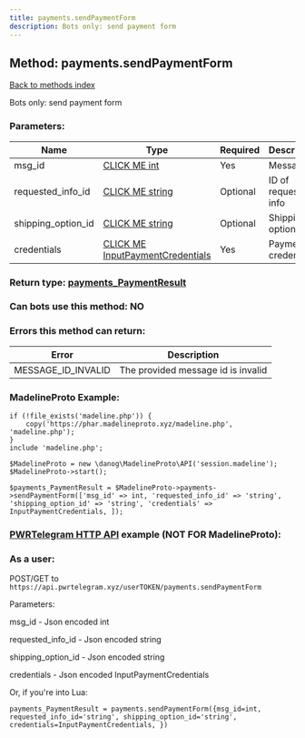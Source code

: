 ```yaml
---
title: payments.sendPaymentForm
description: Bots only: send payment form
---
```

## Method: payments.sendPaymentForm  
[Back to methods index](index.md)


Bots only: send payment form

### Parameters:

| Name     |    Type       | Required | Description |
|----------|---------------|----------|-------------|
|msg\_id|[CLICK ME int](../types/int.md) | Yes|Message ID|
|requested\_info\_id|[CLICK ME string](../types/string.md) | Optional|ID of requested info|
|shipping\_option\_id|[CLICK ME string](../types/string.md) | Optional|Shipping option ID|
|credentials|[CLICK ME InputPaymentCredentials](../types/InputPaymentCredentials.md) | Yes|Payment credentials|


### Return type: [payments\_PaymentResult](../types/payments_PaymentResult.md)

### Can bots use this method: **NO**


### Errors this method can return:

| Error    | Description   |
|----------|---------------|
|MESSAGE_ID_INVALID|The provided message id is invalid|


### MadelineProto Example:


```
if (!file_exists('madeline.php')) {
    copy('https://phar.madelineproto.xyz/madeline.php', 'madeline.php');
}
include 'madeline.php';

$MadelineProto = new \danog\MadelineProto\API('session.madeline');
$MadelineProto->start();

$payments_PaymentResult = $MadelineProto->payments->sendPaymentForm(['msg_id' => int, 'requested_info_id' => 'string', 'shipping_option_id' => 'string', 'credentials' => InputPaymentCredentials, ]);
```

### [PWRTelegram HTTP API](https://pwrtelegram.xyz) example (NOT FOR MadelineProto):



### As a user:

POST/GET to `https://api.pwrtelegram.xyz/userTOKEN/payments.sendPaymentForm`

Parameters:

msg_id - Json encoded int

requested_info_id - Json encoded string

shipping_option_id - Json encoded string

credentials - Json encoded InputPaymentCredentials




Or, if you're into Lua:

```
payments_PaymentResult = payments.sendPaymentForm({msg_id=int, requested_info_id='string', shipping_option_id='string', credentials=InputPaymentCredentials, })
```

